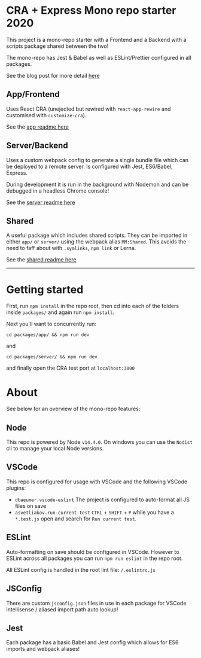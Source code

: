 # CRA + Express Mono repo starter 2020

This project is a mono-repo starter with a Frontend and a Backend with a scripts package shared between the two!

The mono-repo has Jest & Babel as well as ESLint/Prettier configured in all packages.

See the blog post for more detail [here](https://www.jowo.io/posts/javascript-dev-stack-2020)

## App/Frontend

Uses React CRA (unejected but rewired with `react-app-rewire` and customised with `customize-cra`).

See the [app readme here](./packages/app/README.md)

## Server/Backend

Uses a custom webpack config to generate a single bundle file which can be deployed to a remote server. Is configured with Jest, ES6/Babel, Express.

During development it is run in the background with Nodemon and can be debugged in a headless Chrome console!

See the [server readme here](./packages/server/README.md)

## Shared

A useful package which includes shared scripts. They can be imported in either `app/` or `server/` using the webpack alias `MM:Shared`. This avoids the need to faff about with `.symlinks`, `npm link` or Lerna.


See the [shared readme here](./packages/shared/README.md)

----

# Getting started

First, run `npm install` in the repo root, then cd into each of the folders inside `packages/` and again run `npm install`.

Next you'll want to concurrently run:

`cd packages/app/ && npm run dev`

and

`cd packages/server/ && npm run dev`

and finally open the CRA test port at `localhost:3000`

# About

See below for an overview of the mono-repo features:

## Node

This repo is powered by Node `v14.4.0`. On windows you can use the `Nodist` cli to manage your local Node versions.

## VSCode

This repo is configured for usage with VSCode and the following VSCode plugins:

* `dbaeumer.vscode-eslint`
    The project is configured to auto-format all JS files on save
* `asvetliakov.run-current-test`
    `CTRL` + `SHIFT` + `P` while you have a `*.test.js` open and search for `Run current test`.


## ESLint

Auto-formatting on save should be configured in VSCode. However to ESLint across all packages you can run `npm run eslint` in the repo root.

All ESLint config is handled in the root lint file: `/.eslintrc.js`

## JSConfig

There are custom `jsconfig.json` files in use in each package for VSCode intellisense / aliased import path auto lookup!

## Jest

Each package has a basic Babel and Jest config which allows for ES6 imports and webpack aliases!

